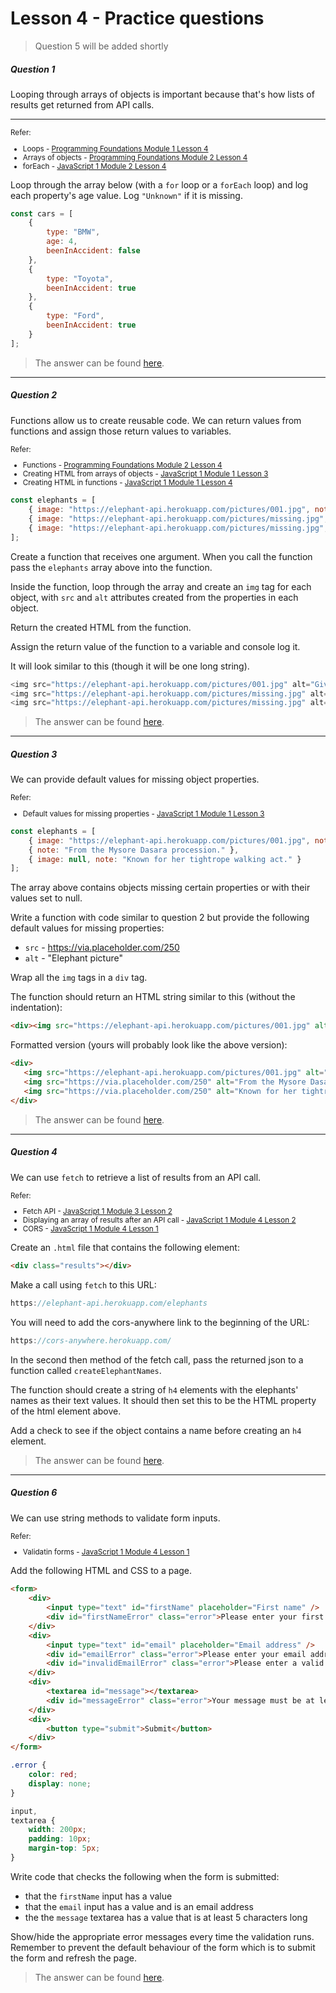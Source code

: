 # Lesson 4 - Practice questions

> Question 5 will be added shortly

<h5 class="question">Question 1</h5>

Looping through arrays of objects is important because that's how lists of results get returned from API calls.

---

<small>
    Refer: 
    <ul>
        <li>
            Loops - <a href="https://interactive-content.now.sh/programming-foundations/1/4">Programming Foundations Module 1 Lesson 4</a>
        </li>
        <li>
            Arrays of objects - <a href="https://interactive-content.now.sh/programming-foundations/2/3">Programming Foundations Module 2 Lesson 4</a>
        </li>
        <li>
            forEach - <a href="https://interactive-content.now.sh/javascript-1/2/4">JavaScript 1 Module 2 Lesson 4</a>
        </li>
    </ul>
</small>

Loop through the array below (with a `for` loop or a `forEach` loop) and log each property's age value. Log `"Unknown"` if it is missing.

```js
const cars = [
    {
        type: "BMW",
        age: 4,
        beenInAccident: false
    },
    {
        type: "Toyota",
        beenInAccident: true
    },
    {
        type: "Ford",
        beenInAccident: true
    }
];
```
> The answer can be found [here](https://github.com/javascript-repositories/js1-lesson-answers/blob/module-4-lesson-4-question-1/script.js).

---

<h5 class="question">Question 2</h5>

Functions allow us to create reusable code. We can return values from functions and assign those return values to variables.

<small>
    Refer: 
    <ul>
        <li>
            Functions - <a href="https://interactive-content.now.sh/programming-foundations/2/4">Programming Foundations Module 2 Lesson 4</a>
        </li>
        <li>
            Creating HTML from arrays of objects - <a href="https://interactive-content.now.sh/javascript-1/1/3">JavaScript 1 Module 1 Lesson 3</a>
        </li>
        <li>
             Creating HTML in functions - <a href="https://interactive-content.now.sh/javascript-1/1/4">JavaScript 1 Module 1 Lesson 4</a>
        </li>
    </ul>
</small>

```js
const elephants = [
    { image: "https://elephant-api.herokuapp.com/pictures/001.jpg", note: "Given to a Carolingian emperor." },
    { image: "https://elephant-api.herokuapp.com/pictures/missing.jpg", note: "From the Mysore Dasara procession." },
    { image: "https://elephant-api.herokuapp.com/pictures/missing.jpg", note: "Known for her tightrope walking act." }
];
```

Create a function that receives one argument. When you call the function pass the `elephants` array above into the function.

Inside the function, loop through the array and create an `img` tag for each object, with `src` and `alt` attributes created from the properties in each object.

Return the created HTML from the function.

Assign the return value of the function to a variable and console log it.

It will look similar to this (though it will be one long string).

```js
<img src="https://elephant-api.herokuapp.com/pictures/001.jpg" alt="Given to a Carolingian emperor.">
<img src="https://elephant-api.herokuapp.com/pictures/missing.jpg" alt="From the Mysore Dasara procession.">
<img src="https://elephant-api.herokuapp.com/pictures/missing.jpg" alt="Known for her tightrope walking act.">
```

> The answer can be found [here](https://github.com/javascript-repositories/js1-lesson-answers/blob/module-4-lesson-4-question-2/script.js).

---

<h5 class="question">Question 3</h5>

We can provide default values for missing object properties.

<small>
    Refer: 
    <ul>
        <li>
            Default values for missing properties - <a href="https://interactive-content.now.sh/javascript-1/1/3#default-values">JavaScript 1 Module 1 Lesson 3</a>
        </li>       
    </ul>
</small>

```js
const elephants = [
    { image: "https://elephant-api.herokuapp.com/pictures/001.jpg", note: null},
    { note: "From the Mysore Dasara procession." },
    { image: null, note: "Known for her tightrope walking act." }
];
```

The array above contains objects missing certain properties or with their values set to null.

Write a function with code similar to question 2 but provide the following default values for missing properties:

 - `src`  - https://via.placeholder.com/250
 - `alt` - "Elephant picture"

Wrap all the `img` tags in a `div` tag.

The function should return an HTML string similar to this (without the indentation):

 ```html
<div><img src="https://elephant-api.herokuapp.com/pictures/001.jpg" alt="Elephant picture"><img src="https://via.placeholder.com/250" alt="From the Mysore Dasara procession."><img src="https://via.placeholder.com/250" alt="Known for her tightrope walking act."></div>
 ```

 Formatted version (yours will probably look like the above version):

 ```html
<div>
    <img src="https://elephant-api.herokuapp.com/pictures/001.jpg" alt="Elephant picture">
    <img src="https://via.placeholder.com/250" alt="From the Mysore Dasara procession.">
    <img src="https://via.placeholder.com/250" alt="Known for her tightrope walking act.">
</div>
 ```

 > The answer can be found [here](https://github.com/javascript-repositories/js1-lesson-answers/blob/module-4-lesson-4-question-3/script.js).

---

<h5 class="question">Question 4</h5>

We can use `fetch` to retrieve a list of results from an API call.

<small>
    Refer: 
    <ul>
        <li>
            Fetch API - <a href="https://interactive-content.now.sh/javascript-1/3/2#fetch">JavaScript 1 Module 3 Lesson 2</a>
        </li>
        <li>
            Displaying an array of results after an API call - <a href="https://interactive-content.now.sh/javascript-1/4/2">JavaScript 1 Module 4 Lesson 2</a>
        </li>
        <li>
            CORS - <a href="https://interactive-content.now.sh/javascript-1/4/1">JavaScript 1 Module 4 Lesson 1</a>
        </li>       
    </ul>
</small>

Create an `.html` file that contains the following element:

```html
<div class="results"></div>
```

Make a call using `fetch` to this URL:

```js
https://elephant-api.herokuapp.com/elephants
```

You will need to add the cors-anywhere link to the beginning of the URL:

```js
https://cors-anywhere.herokuapp.com/
```

In the second then method of the fetch call, pass the returned json to a function called `createElephantNames`.

The function should create a string of `h4` elements with the elephants' names as their text values. It should then set this to be the HTML property of the html element above.

Add a check to see if the object contains a name before creating an `h4` element.

 > The answer can be found [here](https://github.com/javascript-repositories/js1-lesson-answers/tree/module-4-lesson-4-question-4).

---

<h5 class="question">Question 6</h5>

We can use string methods to validate form inputs.

<small>
    Refer: 
    <ul>
        <li>
            Validatin forms - <a href="https://interactive-content.now.sh/javascript-1/4/1#validating-forms">JavaScript 1 Module 4 Lesson 1</a>
        </li>       
    </ul>
</small>

Add the following HTML and CSS to a page.

```html
<form>
    <div>
        <input type="text" id="firstName" placeholder="First name" />
        <div id="firstNameError" class="error">Please enter your first name</div>
    </div>
    <div>
        <input type="text" id="email" placeholder="Email address" />
        <div id="emailError" class="error">Please enter your email address</div>
        <div id="invalidEmailError" class="error">Please enter a valid email address</div>
    </div>
    <div>
        <textarea id="message"></textarea>
        <div id="messageError" class="error">Your message must be at least five characters long</div>
    </div>
    <div>
        <button type="submit">Submit</button>
    </div>
</form>
```

```css
.error {
    color: red;
    display: none;
}

input,
textarea {
    width: 200px;
    padding: 10px;
    margin-top: 5px;
}
```

Write code that checks the following when the form is submitted:

- that the `firstName` input has a value
- that the `email` input has a value and is an email address
- the the `message` textarea has a value that is at least 5 characters long

Show/hide the appropriate error messages every time the validation runs. Remember to prevent the default behaviour of the form which is to submit the form and refresh the page.

> The answer can be found [here](https://github.com/javascript-repositories/js1-lesson-answers/blob/module-4-lesson-4-question-1/script.js).